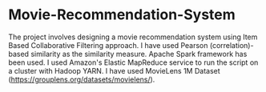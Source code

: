 # Movie-Recommendation-System

The project involves designing a movie recommendation system using Item Based Collaborative Filtering approach. I have used Pearson (correlation)-based similarity as the similarity measure. Apache Spark framework has been used. I used Amazon's Elastic MapReduce service to run the script on a cluster with Hadoop YARN. I have used MovieLens 1M Dataset (https://grouplens.org/datasets/movielens/).
